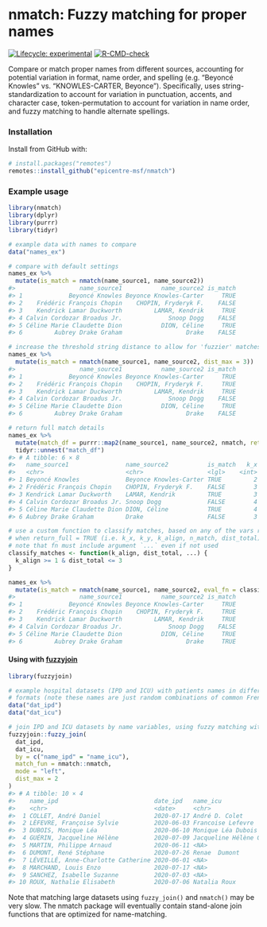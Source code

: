 
<!-- README.md is generated from README.Rmd. Please edit that file -->

# nmatch: Fuzzy matching for proper names

<!-- badges: start -->

[![Lifecycle:
experimental](https://img.shields.io/badge/lifecycle-experimental-orange.svg)](https://www.tidyverse.org/lifecycle/#experimental)
[![R-CMD-check](https://github.com/epicentre-msf/nmatch/actions/workflows/R-CMD-check.yaml/badge.svg)](https://github.com/epicentre-msf/nmatch/actions/workflows/R-CMD-check.yaml)
<!-- badges: end -->

Compare or match proper names from different sources, accounting for
potential variation in format, name order, and spelling (e.g. “Beyoncé
Knowles” vs. “KNOWLES-CARTER, Beyonce”). Specifically, uses
string-standardization to account for variation in punctuation, accents,
and character case, token-permutation to account for variation in name
order, and fuzzy matching to handle alternate spellings.

### Installation

Install from GitHub with:

``` r
# install.packages("remotes")
remotes::install_github("epicentre-msf/nmatch")
```

### Example usage

``` r
library(nmatch)
library(dplyr)
library(purrr)
library(tidyr)

# example data with names to compare
data("names_ex")

# compare with default settings
names_ex %>% 
  mutate(is_match = nmatch(name_source1, name_source2))
#>                  name_source1           name_source2 is_match
#> 1             Beyoncé Knowles Beyonce Knowles-Carter     TRUE
#> 2    Frédéric François Chopin    CHOPIN, Fryderyk F.    FALSE
#> 3    Kendrick Lamar Duckworth         LAMAR, Kendrik     TRUE
#> 4 Calvin Cordozar Broadus Jr.             Snoop Dogg    FALSE
#> 5 Céline Marie Claudette Dion           DION, Céline     TRUE
#> 6         Aubrey Drake Graham                  Drake    FALSE

# increase the threshold string distance to allow for 'fuzzier' matches
names_ex %>% 
  mutate(is_match = nmatch(name_source1, name_source2, dist_max = 3))
#>                  name_source1           name_source2 is_match
#> 1             Beyoncé Knowles Beyonce Knowles-Carter     TRUE
#> 2    Frédéric François Chopin    CHOPIN, Fryderyk F.     TRUE
#> 3    Kendrick Lamar Duckworth         LAMAR, Kendrik     TRUE
#> 4 Calvin Cordozar Broadus Jr.             Snoop Dogg    FALSE
#> 5 Céline Marie Claudette Dion           DION, Céline     TRUE
#> 6         Aubrey Drake Graham                  Drake    FALSE

# return full match details
names_ex %>% 
  mutate(match_df = purrr::map2(name_source1, name_source2, nmatch, return_full = TRUE)) %>% 
  tidyr::unnest("match_df")
#> # A tibble: 6 × 8
#>   name_source1                name_source2           is_match   k_x   k_y k_align n_match dist_total
#>   <chr>                       <chr>                  <lgl>    <int> <int>   <int>   <int>      <int>
#> 1 Beyoncé Knowles             Beyonce Knowles-Carter TRUE         2     3       2       2          0
#> 2 Frédéric François Chopin    CHOPIN, Fryderyk F.    FALSE        3     2       2       1          3
#> 3 Kendrick Lamar Duckworth    LAMAR, Kendrik         TRUE         3     2       2       2          1
#> 4 Calvin Cordozar Broadus Jr. Snoop Dogg             FALSE        4     2       2       0         10
#> 5 Céline Marie Claudette Dion DION, Céline           TRUE         4     2       2       2          0
#> 6 Aubrey Drake Graham         Drake                  FALSE        3     1       1       1          0

# use a custom function to classify matches, based on any of the vars returned
# when return_full = TRUE (i.e. k_x, k_y, k_align, n_match, dist_total)
# note that fn must include argument `...` even if not used
classify_matches <- function(k_align, dist_total, ...) {
  k_align >= 1 & dist_total <= 3
}

names_ex %>% 
  mutate(is_match = nmatch(name_source1, name_source2, eval_fn = classify_matches))
#>                  name_source1           name_source2 is_match
#> 1             Beyoncé Knowles Beyonce Knowles-Carter     TRUE
#> 2    Frédéric François Chopin    CHOPIN, Fryderyk F.     TRUE
#> 3    Kendrick Lamar Duckworth         LAMAR, Kendrik     TRUE
#> 4 Calvin Cordozar Broadus Jr.             Snoop Dogg    FALSE
#> 5 Céline Marie Claudette Dion           DION, Céline     TRUE
#> 6         Aubrey Drake Graham                  Drake     TRUE
```

#### Using with [fuzzyjoin](https://github.com/dgrtwo/fuzzyjoin)

``` r
library(fuzzyjoin)

# example hospital datasets (IPD and ICU) with patients names in different
# formats (note these names are just random combinations of common French names)
data("dat_ipd")
data("dat_icu")

# join IPD and ICU datasets by name variables, using fuzzy matching with nmatch()
fuzzyjoin::fuzzy_join(
  dat_ipd,
  dat_icu,
  by = c("name_ipd" = "name_icu"),
  match_fun = nmatch::nmatch,
  mode = "left",
  dist_max = 2
)
#> # A tibble: 10 × 4
#>    name_ipd                           date_ipd   name_icu                 date_icu  
#>    <chr>                              <date>     <chr>                    <date>    
#>  1 COLLET, André Daniel               2020-07-17 André D. Colet           2020-07-19
#>  2 LÈFEVRE, Françoise Sylvie          2020-06-03 Francoise Lefevre        2020-06-05
#>  3 DUBOIS, Monique Léa                2020-06-10 Monique Léa Dubois       2020-06-14
#>  4 GUÉRIN, Jacqueline Hélène          2020-07-09 Jacqueline Hélène Guérin 2020-07-09
#>  5 MARTIN, Philippe Arnaud            2020-06-11 <NA>                     NA        
#>  6 DUMONT, René Stéphane              2020-07-26 Renae  Dumont            2020-07-29
#>  7 LÉVEILLÉ, Anne-Charlotte Catherine 2020-06-01 <NA>                     NA        
#>  8 MARCHAND, Louis Enzo               2020-07-17 <NA>                     NA        
#>  9 SANCHEZ, Isabelle Suzanne          2020-07-03 <NA>                     NA        
#> 10 ROUX, Nathalie Elisabeth           2020-07-06 Natalia Roux             2020-07-06
```

Note that matching large datasets using `fuzzy_join()` and `nmatch()`
may be very slow. The nmatch package will eventually contain stand-alone
join functions that are optimized for name-matching.
